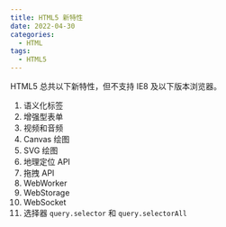 ```yaml
---
title: HTML5 新特性
date: 2022-04-30
categories:
  - HTML
tags:
  - HTML5
---
```


HTML5 总共以下新特性，但不支持 IE8 及以下版本浏览器。

1. 语义化标签
2. 增强型表单
3. 视频和音频
4. Canvas 绘图
5. SVG 绘图
6. 地理定位 API
7. 拖拽 API
8. WebWorker
9. WebStorage
10. WebSocket
11. 选择器 `query.selector` 和 `query.selectorAll`